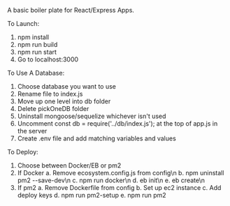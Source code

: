 A basic boiler plate for React/Express Apps. 

To Launch:
1. npm install
2. npm run build
3. npm run start
4. Go to localhost:3000

To Use A Database:
1. Choose database you want to use
2. Rename file to index.js
3. Move up one level into db folder
3. Delete pickOneDB folder
4. Uninstall mongoose/sequelize whichever isn't used
5. Uncomment const db = require('../db/index.js'); at the top of app.js in the server
6. Create .env file and add matching variables and values


To Deploy:
1. Choose between Docker/EB or pm2
2. If Docker
  a. Remove ecosystem.config.js from config\n
  b. npm uninstall pm2 --save-dev\n
  c. npm run docker\n
  d. eb init\n
  e. eb create\n
3. If pm2
  a. Remove Dockerfile from config
  b. Set up ec2 instance
  c. Add deploy keys
  d. npm run pm2-setup
  e. npm run pm2